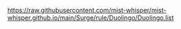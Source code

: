 https://raw.githubusercontent.com/mist-whisper/mist-whisper.github.io/main/Surge/rule/Duolingo/Duolingo.list

